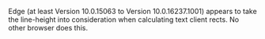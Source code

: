 Edge (at least Version 10.0.15063 to Version 10.0.16237.1001) appears to take the line-height into consideration when calculating text client rects. No other browser does this.
